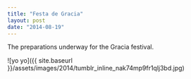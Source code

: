 ```yaml
---
title: "Festa de Gracia"
layout: post
date: "2014-08-19"
---
```


The preparations underway for the Gracia festival.

![yo yo]({{ site.baseurl }}/assets/images/2014/tumblr_inline_nak74mp9fr1qlj3bd.jpg)
